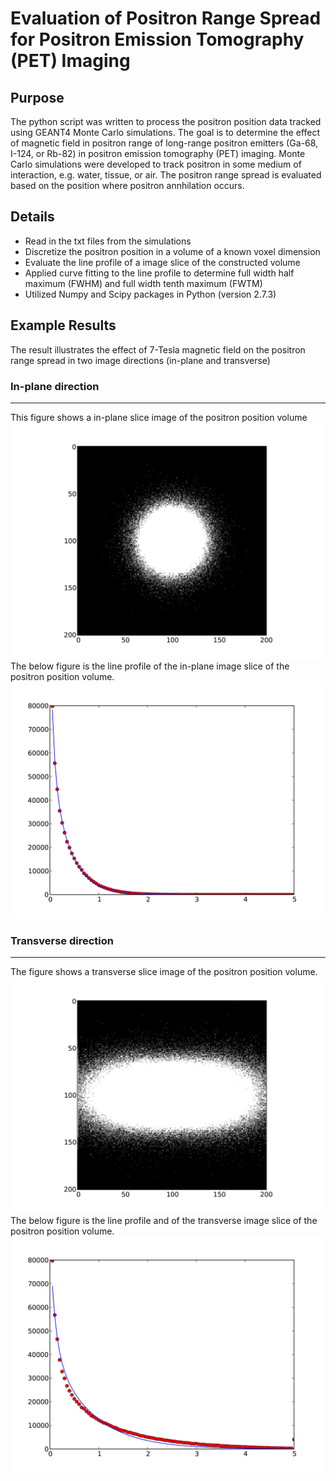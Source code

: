 Evaluation of Positron Range Spread for Positron Emission Tomography (PET) Imaging
===================================================================================================

Purpose
-------------------
The python script was written to process the positron position data tracked using GEANT4 Monte Carlo simulations.
The goal is to determine the effect of magnetic field in positron range of long-range positron emitters (Ga-68, I-124, or Rb-82) in positron emission tomography (PET) imaging.
Monte Carlo simulations were developed to track positron in some medium of interaction, e.g. water, tissue, or air.
The positron range spread is evaluated based on the position where positron annhilation occurs.


Details
--------------------
- Read in the txt files from the simulations
- Discretize the positron position in a volume of a known voxel dimension
- Evaluate the line profile of a image slice of the constructed volume
- Applied curve fitting to the line profile to determine full width half maximum (FWHM) and full width tenth maximum (FWTM)
- Utilized Numpy and Scipy packages in Python (version 2.7.3)

Example Results
--------------------
The result illustrates the effect of 7-Tesla magnetic field on the positron range spread in two image directions (in-plane and transverse)

### In-plane direction
-----------------------
This figure shows a in-plane slice image of the positron position volume 
![fig1](https://github.com/clarehchao/Project1/blob/master/data/XPositronPostPosition_Run1_50.jpg "A slice image of the positron position volume")
The below figure is the line profile of the in-plane image slice of the positron position volume.
![fig2](https://github.com/clarehchao/Project1/blob/master/data/XLineProfileFit_PostPosition_Run1_50.jpg "Line profile in X-diretion of the positron position volume")

### Transverse direction
-----------------------
The figure shows a transverse slice image of the positron position volume.
![fig3](https://github.com/clarehchao/Project1/blob/master/data/ZPositronPostPosition_Run1_50.jpg "A slice image of the positron position volume")
The below figure is the line profile and of the transverse image slice of the positron position volume.
![fig4](https://github.com/clarehchao/Project1/blob/master/data/ZLineProfileFit_PostPosition_Run1_50.jpg "Line profile in X-diretion of the positron position volume")













